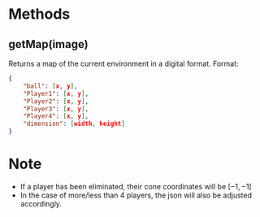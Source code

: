 # Methods
## getMap(image)
Returns a map of the current environment in a digital format.
Format: 
```json
{
    "ball": [x, y],
    "Player1": [x, y],
    "Player2": [x, y],
    "Player3": [x, y],
    "Player4": [x, y],
    "dimension": [width, height]
}
```
# Note
- If a player has been eliminated, their cone coordinates will be $[-1, -1]$
- In the case of more/less than 4 players, the json will also be adjusted accordingly.